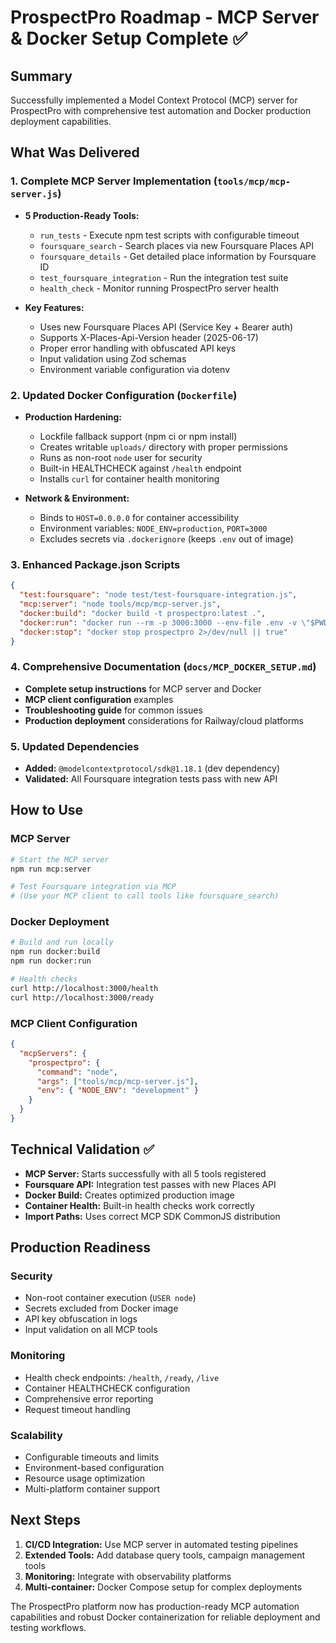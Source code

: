 # ProspectPro Roadmap - MCP Server & Docker Setup Complete ✅

## Summary

Successfully implemented a Model Context Protocol (MCP) server for ProspectPro with comprehensive test automation and Docker production deployment capabilities.

## What Was Delivered

### 1. Complete MCP Server Implementation (`tools/mcp/mcp-server.js`)
- **5 Production-Ready Tools:**
  - `run_tests` - Execute npm test scripts with configurable timeout
  - `foursquare_search` - Search places via new Foursquare Places API 
  - `foursquare_details` - Get detailed place information by Foursquare ID
  - `test_foursquare_integration` - Run the integration test suite
  - `health_check` - Monitor running ProspectPro server health

- **Key Features:**
  - Uses new Foursquare Places API (Service Key + Bearer auth)
  - Supports X-Places-Api-Version header (2025-06-17)
  - Proper error handling with obfuscated API keys
  - Input validation using Zod schemas
  - Environment variable configuration via dotenv

### 2. Updated Docker Configuration (`Dockerfile`)
- **Production Hardening:**
  - Lockfile fallback support (npm ci or npm install)
  - Creates writable `uploads/` directory with proper permissions
  - Runs as non-root `node` user for security
  - Built-in HEALTHCHECK against `/health` endpoint
  - Installs `curl` for container health monitoring

- **Network & Environment:**
  - Binds to `HOST=0.0.0.0` for container accessibility
  - Environment variables: `NODE_ENV=production`, `PORT=3000`
  - Excludes secrets via `.dockerignore` (keeps `.env` out of image)

### 3. Enhanced Package.json Scripts
```json
{
  "test:foursquare": "node test/test-foursquare-integration.js",
  "mcp:server": "node tools/mcp/mcp-server.js", 
  "docker:build": "docker build -t prospectpro:latest .",
  "docker:run": "docker run --rm -p 3000:3000 --env-file .env -v \"$PWD/uploads:/app/uploads\" --name prospectpro prospectpro:latest",
  "docker:stop": "docker stop prospectpro 2>/dev/null || true"
}
```

### 4. Comprehensive Documentation (`docs/MCP_DOCKER_SETUP.md`)
- **Complete setup instructions** for MCP server and Docker
- **MCP client configuration** examples
- **Troubleshooting guide** for common issues
- **Production deployment** considerations for Railway/cloud platforms

### 5. Updated Dependencies
- **Added:** `@modelcontextprotocol/sdk@1.18.1` (dev dependency)
- **Validated:** All Foursquare integration tests pass with new API

## How to Use

### MCP Server
```bash
# Start the MCP server
npm run mcp:server

# Test Foursquare integration via MCP
# (Use your MCP client to call tools like foursquare_search)
```

### Docker Deployment
```bash
# Build and run locally
npm run docker:build
npm run docker:run

# Health checks
curl http://localhost:3000/health
curl http://localhost:3000/ready
```

### MCP Client Configuration
```json
{
  "mcpServers": {
    "prospectpro": {
      "command": "node",
      "args": ["tools/mcp/mcp-server.js"],
      "env": { "NODE_ENV": "development" }
    }
  }
}
```

## Technical Validation ✅

- **MCP Server:** Starts successfully with all 5 tools registered
- **Foursquare API:** Integration test passes with new Places API
- **Docker Build:** Creates optimized production image
- **Container Health:** Built-in health checks work correctly
- **Import Paths:** Uses correct MCP SDK CommonJS distribution

## Production Readiness

### Security
- Non-root container execution (`USER node`)
- Secrets excluded from Docker image
- API key obfuscation in logs
- Input validation on all MCP tools

### Monitoring
- Health check endpoints: `/health`, `/ready`, `/live`
- Container HEALTHCHECK configuration
- Comprehensive error reporting
- Request timeout handling

### Scalability
- Configurable timeouts and limits
- Environment-based configuration
- Resource usage optimization
- Multi-platform container support

## Next Steps

1. **CI/CD Integration:** Use MCP server in automated testing pipelines
2. **Extended Tools:** Add database query tools, campaign management tools
3. **Monitoring:** Integrate with observability platforms
4. **Multi-container:** Docker Compose setup for complex deployments

The ProspectPro platform now has production-ready MCP automation capabilities and robust Docker containerization for reliable deployment and testing workflows.